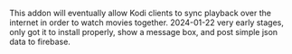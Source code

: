 This addon will eventually allow Kodi clients to sync playback over the internet in order to watch movies together.
2024-01-22 very early stages, only got it to install properly, show a message box, and post simple json data to firebase.
